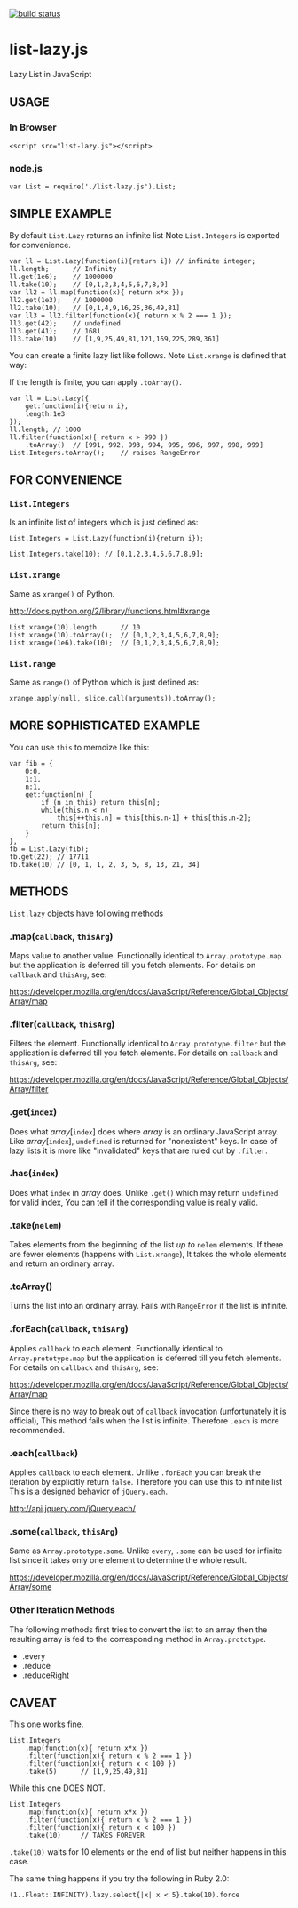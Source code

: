 [![build status](https://secure.travis-ci.org/dankogai/js-list-lazy.png)](http://travis-ci.org/dankogai/js-list-lazy)

list-lazy.js
============

Lazy List in JavaScript

USAGE
-----

### In Browser
````
<script src="list-lazy.js"></script>
````
### node.js
````
var List = require('./list-lazy.js').List;
````

SIMPLE EXAMPLE
--------------

By default `List.Lazy` returns an infinite list
Note `List.Integers` is exported for convenience.

````
var ll = List.Lazy(function(i){return i}) // infinite integer;
ll.length;      // Infinity
ll.get(1e6);    // 1000000
ll.take(10);    // [0,1,2,3,4,5,6,7,8,9]
var ll2 = ll.map(function(x){ return x*x });
ll2.get(1e3);   // 1000000
ll2.take(10);   // [0,1,4,9,16,25,36,49,81]
var ll3 = ll2.filter(function(x){ return x % 2 === 1 });
ll3.get(42);    // undefined
ll3.get(41);    // 1681
ll3.take(10)    // [1,9,25,49,81,121,169,225,289,361]
````

You can create a finite lazy list like follows.
Note `List.xrange` is defined that way:

If the length is finite, you can apply `.toArray()`.

````
var ll = List.Lazy({
    get:function(i){return i},
    length:1e3
});
ll.length; // 1000
ll.filter(function(x){ return x > 990 })
    .toArray()  // [991, 992, 993, 994, 995, 996, 997, 998, 999]
List.Integers.toArray();    // raises RangeError
````

FOR CONVENIENCE
---------------

### `List.Integers`

Is an infinite list of integers which is just defined as:

````
List.Integers = List.Lazy(function(i){return i});
````

````
List.Integers.take(10); // [0,1,2,3,4,5,6,7,8,9]; 
````

### `List.xrange`

Same as `xrange()` of Python.

http://docs.python.org/2/library/functions.html#xrange

````
List.xrange(10).length      // 10
List.xrange(10).toArray();  // [0,1,2,3,4,5,6,7,8,9];
List.xrange(1e6).take(10);  // [0,1,2,3,4,5,6,7,8,9];
````

### `List.range`

Same as `range()` of Python which is just defined as:

````
xrange.apply(null, slice.call(arguments)).toArray();
````

MORE SOPHISTICATED EXAMPLE
--------------------------

You can use `this` to memoize like this:

````
var fib = {
    0:0,
    1:1,
    n:1,
    get:function(n) {
        if (n in this) return this[n];
        while(this.n < n) 
            this[++this.n] = this[this.n-1] + this[this.n-2];
        return this[n];
    }
},
fb = List.Lazy(fib);
fb.get(22); // 17711
fb.take(10) // [0, 1, 1, 2, 3, 5, 8, 13, 21, 34]
````

METHODS
-------

`List.lazy` objects have following methods

### .map(`callback`, `thisArg`)

Maps value to another value.  Functionally identical to `Array.prototype.map` but the application is deferred till you fetch elements.  For details on `callback` and `thisArg`, see:

https://developer.mozilla.org/en/docs/JavaScript/Reference/Global_Objects/Array/map

### .filter(`callback`, `thisArg`)

Filters the element.  Functionally identical to `Array.prototype.filter` but the application is deferred till you fetch elements.  For details on `callback` and `thisArg`, see:

https://developer.mozilla.org/en/docs/JavaScript/Reference/Global_Objects/Array/filter

### .get(`index`)

Does what *array*[`index`] does where *array* is an ordinary JavaScript array.  Like *array*[`index`], `undefined` is returned for "nonexistent" keys.  In case of lazy lists it is more like "invalidated" keys that are ruled out by `.filter`.

### .has(`index`)

Does what `index` in *array* does.  Unlike `.get()` which may return `undefined` for valid index, You can tell if the corresponding value is really valid.

### .take(`nelem`)

Takes elements from the beginning of the list *up to* `nelem` elements.  If there are fewer elements (happens with `List.xrange`), It takes the whole elements and return an ordinary array.

### .toArray()

Turns the list into an ordinary array.  Fails with `RangeError` if the list is infinite.

### .forEach(`callback`, `thisArg`)

Applies `callback` to each element.  Functionally identical to `Array.prototype.map` but the application is deferred till you fetch elements.  For details on `callback` and `thisArg`, see:

https://developer.mozilla.org/en/docs/JavaScript/Reference/Global_Objects/Array/map

Since there is no way to break out of `callback` invocation (unfortunately it is official), This method fails when the list is infinite.  Therefore `.each` is more recommended.

### .each(`callback`)

Applies `callback` to each element.  Unlike `.forEach` you can break the iteration by explicitly return `false`.  Therefore you can use this to infinite list  This is a designed behavior of `jQuery.each`.

http://api.jquery.com/jQuery.each/

### .some(`callback`, `thisArg`)

Same as `Array.prototype.some`.  Unlike `every`, `.some` can be used for infinite list since it takes only one element to determine the whole result.

https://developer.mozilla.org/en/docs/JavaScript/Reference/Global_Objects/Array/some

### Other Iteration Methods

The following methods first tries to convert the list to an array then the resulting array is fed to the corresponding method in `Array.prototype`.

+ .every
+ .reduce
+ .reduceRight

CAVEAT
------

This one works fine.

````
List.Integers
    .map(function(x){ return x*x })
    .filter(function(x){ return x % 2 === 1 })
    .filter(function(x){ return x < 100 })
    .take(5)      // [1,9,25,49,81]
````

While this one DOES NOT.

````
List.Integers
    .map(function(x){ return x*x })
    .filter(function(x){ return x % 2 === 1 })
    .filter(function(x){ return x < 100 })
    .take(10)     // TAKES FOREVER
````

`.take(10)` waits for 10 elements or the end of list but neither happens in this case.

The same thing happens if you try the following in Ruby 2.0:

````
(1..Float::INFINITY).lazy.select{|x| x < 5}.take(10).force
````
